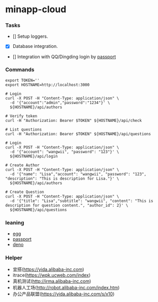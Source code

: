 # minapp-cloud


### Tasks
* [] Setup loggers.
* [x] Database integration.
* [] Integration with QQ/Dingding login by [passport](https://github.com/jaredhanson/passport)


### Commands
```
export TOKEN=''
export HOSTNAME=http://localhost:3000

# Login
curl -X POST -H "Content-Type: application/json" \
  -d '{"account":"admin","password":"1234"}' \
  ${HOSTNAME}/api/authors
  
# Verify token  
curl -H "Authorization: Bearer $TOKEN" ${HOSTNAME}/api/check

# List questions
curl -H "Authorization: Bearer $TOKEN" ${HOSTNAME}/api/questions

# Login
curl -X POST -H "Content-Type: application/json" \
  -d '{"account": "wangwii", "password": "123"}' \
  ${HOSTNAME}/api/login

# Create Author
curl -X POST -H "Content-Type: application/json" \
  -d '{"name": "Lisa","account": "wangwii", "password": "123", "description": "This is description for Lisa."}' \
  ${HOSTNAME}/api/authors
  
# Create Question
curl -X POST -H "Content-Type: application/json" \
  -d '{"title": "Lisa","subtitle": "wangwii", "content": "This is description for question content.", "author_id": 2}' \
  ${HOSTNAME}/api/questions
```  

### leaning
* [egg](https://eggjs.org)
* [passport](http://www.passportjs.org/docs/downloads/html)
* [deno](http://www.ruanyifeng.com/blog/2020/01/deno-intro.html)

### Helper
* 宜搭(https://yida.alibaba-inc.com)
* itrace(https://wpk.ucweb.com/index)
* 真机测试(http://irma.alibaba-inc.com)
* 机器人工场(http://robot.alibaba-inc.com/index.htm)
* 办公产品联盟(https://yida.alibaba-inc.com/s/x10)
